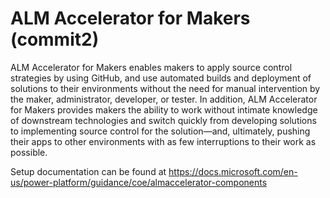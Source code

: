 # ALM Accelerator for Makers (commit2)
ALM Accelerator for Makers enables makers to apply source control strategies by using GitHub, and use automated builds and deployment of solutions to their environments without the need for manual intervention by the maker, administrator, developer, or tester. In addition, ALM Accelerator for Makers provides makers the ability to work without intimate knowledge of downstream technologies and switch quickly from developing solutions to implementing source control for the solution—and, ultimately, pushing their apps to other environments with as few interruptions to their work as possible.

Setup documentation can be found at https://docs.microsoft.com/en-us/power-platform/guidance/coe/almaccelerator-components
